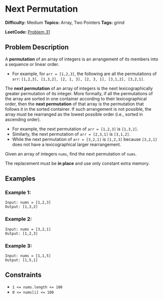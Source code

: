 # Next Permutation

**Difficulty:** Medium
**Topics:** Array, Two Pointers
**Tags:** grind

**LeetCode:** [Problem 31](https://leetcode.com/problems/next-permutation/description/)

## Problem Description

A **permutation** of an array of integers is an arrangement of its members into a sequence or linear order.

- For example, for `arr = [1,2,3]`, the following are all the permutations of `arr`: `[1,2,3], [1,3,2], [2, 1, 3], [2, 3, 1], [3,1,2], [3,2,1]`.

The **next permutation** of an array of integers is the next lexicographically greater permutation of its integer. More formally, if all the permutations of the array are sorted in one container according to their lexicographical order, then the **next permutation** of that array is the permutation that follows it in the sorted container. If such arrangement is not possible, the array must be rearranged as the lowest possible order (i.e., sorted in ascending order).

- For example, the next permutation of `arr = [1,2,3]` is `[1,3,2]`.
- Similarly, the next permutation of `arr = [2,3,1]` is `[3,1,2]`.
- While the next permutation of `arr = [3,2,1]` is `[1,2,3]` because `[3,2,1]` does not have a lexicographical larger rearrangement.

Given an array of integers `nums`, find the next permutation of `nums`.

The replacement must be **in place** and use only constant extra memory.

## Examples

### Example 1:

```
Input: nums = [1,2,3]
Output: [1,3,2]
```

### Example 2:

```
Input: nums = [3,2,1]
Output: [1,2,3]
```

### Example 3:

```
Input: nums = [1,1,5]
Output: [1,5,1]
```

## Constraints

- `1 <= nums.length <= 100`
- `0 <= nums[i] <= 100`
